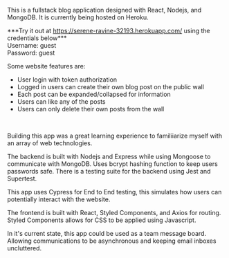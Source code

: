 This is a fullstack blog application designed with React, Nodejs, and MongoDB. It is currently being hosted on Heroku.  

\*\*\*Try it out at https://serene-ravine-32193.herokuapp.com/ using the credentials below\*\*\*\
Username: guest \
Password: guest

Some website features are:
<ul>
<li>User login with token authorization
<li>Logged in users can create their own blog post on the public wall
<li>Each post can be expanded/collapsed for  information
<li>Users can like any of the posts
<li>Users can only delete their own posts from the wall
</ul>
<br>

Building this app was a great learning experience to familiiarize myself with an array of web technologies.

The backend is built with Nodejs and Express while using Mongoose to communicate with MongoDB. Uses bcrypt hashing function to keep users passwords safe. There is a testing suite for the backend using Jest and Supertest.


This app uses Cypress for End to End testing, this simulates how users can potentially interact with the website.

The frontend is built with React, Styled Components, and Axios for routing. Styled Components allows for CSS to be applied using Javascript.

In it's current state, this app could be used as a team message board. Allowing communications to be asynchronous and keeping email inboxes uncluttered.